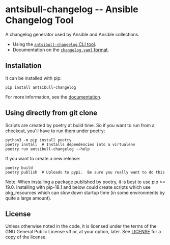 # antsibull-changelog -- Ansible Changelog Tool

A changelog generator used by Ansible and Ansible collections.

- Using the
  [`antsibull-changelog` CLI tool](https://github.com/ansible-community/antsibull-changelog/tree/main/docs/changelogs.rst).
- Documentation on the
  [`changelog.yaml` format](https://github.com/ansible-community/antsibull-changelog/tree/main/docs/changelog.yaml-format.md).

## Installation

It can be installed with pip:

    pip install antsibull-changelog

For more information, see the
[documentation](https://github.com/ansible-community/antsibull-changelog/tree/main/docs/changelogs.rst).

## Using directly from git clone

Scripts are created by poetry at build time.  So if you want to run from
a checkout, you'll have to run them under poetry:

    python3 -m pip install poetry
    poetry install  # Installs dependencies into a virtualenv
    poetry run antsibull-changelog --help

If you want to create a new release:

    poetry build
    poetry publish  # Uploads to pypi.  Be sure you really want to do this

Note: When installing a package published by poetry, it is best to use pip >= 19.0.
Installing with pip-18.1 and below could create scripts which use pkg_resources
which can slow down startup time (in some environments by quite a large amount).

## License

Unless otherwise noted in the code, it is licensed under the terms of the GNU
General Public License v3 or, at your option, later. See
[LICENSE](https://github.com/ansible-community/antsibull-changelog/tree/main/LICENSE)
for a copy of the license.

